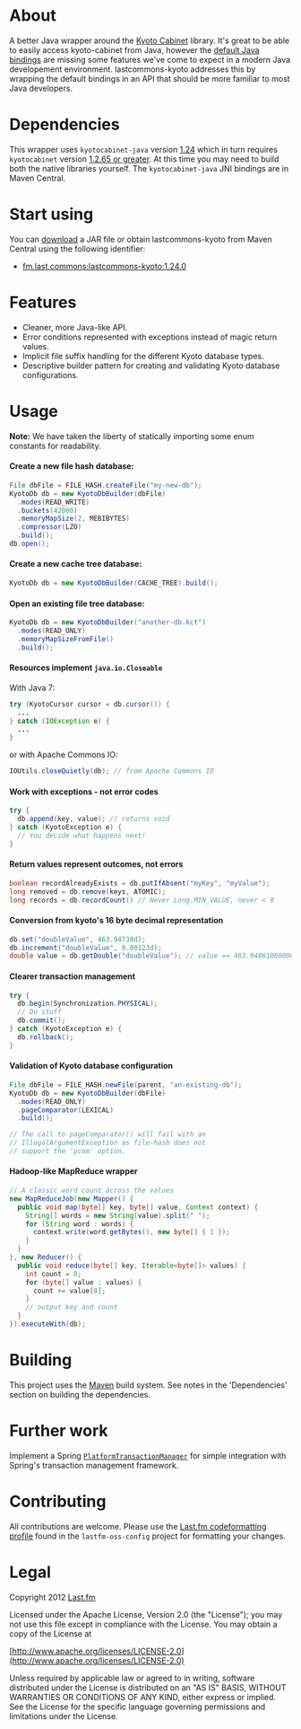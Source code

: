 # About
A better Java wrapper around the
[Kyoto Cabinet](http://fallabs.com/kyotocabinet/ "Kyoto Cabinet: a straightforwardimplementation of DBM")
library. It's great to be able to easily access kyoto-cabinet from Java, however the
[default Java bindings](http://fallabs.com/kyotocabinet/javadoc/ "kyotocabinet-java Javadoc")
are missing some features we've come to expect in a modern Java developement environment. lastcommons-kyoto addresses
this by wrapping the default bindings in an API that should be more familiar to most Java developers.

# Dependencies
This wrapper uses `kyotocabinet-java` version
[1.24](http://fallabs.com/kyotocabinet/javapkg/kyotocabinet-java-1.24.tar.gz "kyotocabinet-java packages")
which in turn requires `kyotocabinet` version [
1.2.65 or greater](http://fallabs.com/kyotocabinet/pkg/ "kyotocabinet packages").
At this time you may need to build both the native libraries yourself. The `kyotocabinet-java` JNI bindings are in Maven Central.

# Start using
You can [download](https://github.com/lastfm/lastcommons-kyoto/downloads) a JAR file or obtain lastcommons-kyoto from
Maven Central using the following identifier:

* [fm.last.commons:lastcommons-kyoto:1.24.0](http://search.maven.org/#artifactdetails%7Cfm.last.commons%7Clastcommons-kyoto%7C1.24.0%7Cjar)
                                            
# Features
* Cleaner, more Java-like API.
* Error conditions represented with exceptions instead of magic return values.
* Implicit file suffix handling for the different Kyoto database types.
* Descriptive builder pattern for creating and validating Kyoto database configurations.

# Usage
**Note:** We have taken the liberty of statically importing some enum constants for readability.
#### Create a new file hash database:
```java
File dbFile = FILE_HASH.createFile("my-new-db");
KyotoDb db = new KyotoDbBuilder(dbFile)
  .modes(READ_WRITE)
  .buckets(42000)
  .memoryMapSize(2, MEBIBYTES)
  .compressor(LZO)
  .build();
db.open();
```
#### Create a new cache tree database:
```java
KyotoDb db = new KyotoDbBuilder(CACHE_TREE).build();
```
#### Open an existing file tree database:
```java
KyotoDb db = new KyotoDbBuilder("another-db.kct")
  .modes(READ_ONLY)
  .memoryMapSizeFromFile()
  .build();
```
#### Resources implement `java.io.Closeable`
With Java 7:
```java
try (KyotoCursor cursor = db.cursor()) {
  ...
} catch (IOException e) {
  ...
}
```
or with Apache Commons IO:
```java
IOUtils.closeQuietly(db); // from Apache Commons IO
```
#### Work with exceptions - not error codes
```java
try {
  db.append(key, value); // returns void
} catch (KyotoException e) {
  // You decide what happens next!
}
```
#### Return values represent outcomes, not errors
```java
boolean recordAlreadyExists = db.putIfAbsent("myKey", "myValue");
long removed = db.remove(keys, ATOMIC);
long records = db.recordCount() // Never Long.MIN_VALUE, never < 0
```
#### Conversion from kyoto's 16 byte decimal representation
```java
db.set("doubleValue", 463.94738d);
db.increment("doubleValue", 0.00123d);
double value = db.getDouble("doubleValue"); // value == 463.94861000000003d
```
#### Clearer transaction management
```java
try {
  db.begin(Synchronization.PHYSICAL);
  // Do stuff
  db.commit();
} catch (KyotoException e) {
  db.rollback();
}
```
#### Validation of Kyoto database configuration
```java
File dbFile = FILE_HASH.newFile(parent, "an-existing-db");          
KyotoDb db = new KyotoDbBuilder(dbFile)
  .modes(READ_ONLY)
  .pageComparator(LEXICAL)
  .build();

// The call to pageComparator() will fail with an
// IllegalArgumentException as file-hash does not
// support the 'pcom' option.
```
#### Hadoop-like MapReduce wrapper
```java
// A classic word count across the values 
new MapReduceJob(new Mapper() {
  public void map(byte[] key, byte[] value, Context context) {
    String[] words = new String(value).split(" ");
    for (String word : words) {
      context.write(word.getBytes(), new byte[] { 1 });
    }
  }
}, new Reducer() {
  public void reduce(byte[] key, Iterable<byte[]> values) {
    int count = 0;
    for (byte[] value : values) {
      count += value[0];
    }
    // output key and count
  }
}).executeWith(db);
```
# Building
This project uses the [Maven](http://maven.apache.org/) build system. See notes in the 'Dependencies' section on building the dependencies.

# Further work
Implement a Spring [`PlatformTransactionManager`](http://static.springsource.org/spring/docs/3.1.x/javadoc-api/org/springframework/transaction/PlatformTransactionManager.html "Spring Framework Javadoc - PlatformTransactionManager") for simple integration with Spring's transaction management framework.

# Contributing
All contributions are welcome. Please use the [Last.fm codeformatting profile](https://github.com/lastfm/lastfm-oss-config/blob/master/src/main/resources/fm/last/last.fm.eclipse-codeformatter-profile.xml) found in the `lastfm-oss-config` project for formatting your changes.

# Legal
Copyright 2012 [Last.fm](http://www.last.fm/)

Licensed under the Apache License, Version 2.0 (the "License");
you may not use this file except in compliance with the License.
You may obtain a copy of the License at
 
[http://www.apache.org/licenses/LICENSE-2.0](http://www.apache.org/licenses/LICENSE-2.0)
 
Unless required by applicable law or agreed to in writing, software
distributed under the License is distributed on an "AS IS" BASIS,
WITHOUT WARRANTIES OR CONDITIONS OF ANY KIND, either express or implied.
See the License for the specific language governing permissions and
limitations under the License.

